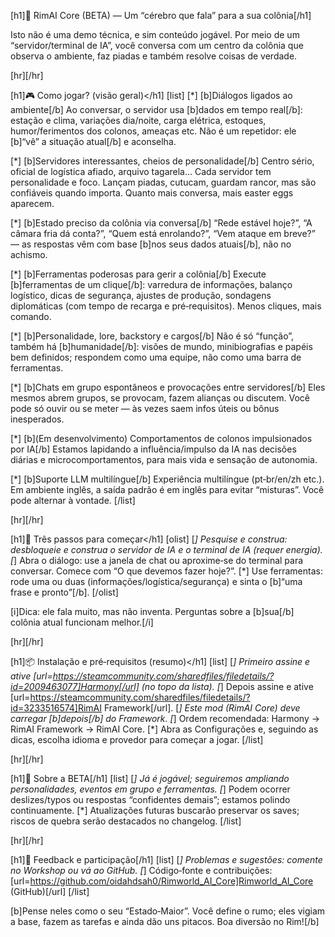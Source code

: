  [h1]🧠 RimAI Core (BETA) — Um “cérebro que fala” para a sua colônia[/h1]

Isto não é uma demo técnica, e sim conteúdo jogável. Por meio de um “servidor/terminal de IA”, você conversa com um centro da colônia que observa o ambiente, faz piadas e também resolve coisas de verdade.

[hr][/hr]

[h1]🎮 Como jogar? (visão geral)</h1]
[list]
[*] [b]Diálogos ligados ao ambiente[/b]
	Ao conversar, o servidor usa [b]dados em tempo real[/b]: estação e clima, variações dia/noite, carga elétrica, estoques, humor/ferimentos dos colonos, ameaças etc. Não é um repetidor: ele [b]“vê” a situação atual[/b] e aconselha.

[*] [b]Servidores interessantes, cheios de personalidade[/b]
	Centro sério, oficial de logística afiado, arquivo tagarela… Cada servidor tem personalidade e foco. Lançam piadas, cutucam, guardam rancor, mas são confiáveis quando importa. Quanto mais conversa, mais easter eggs aparecem.

[*] [b]Estado preciso da colônia via conversa[/b]
	“Rede estável hoje?”, “A câmara fria dá conta?”, “Quem está enrolando?”, “Vem ataque em breve?” — as respostas vêm com base [b]nos seus dados atuais[/b], não no achismo.

[*] [b]Ferramentas poderosas para gerir a colônia[/b]
	Execute [b]ferramentas de um clique[/b]: varredura de informações, balanço logístico, dicas de segurança, ajustes de produção, sondagens diplomáticas (com tempo de recarga e pré‑requisitos). Menos cliques, mais comando.

[*] [b]Personalidade, lore, backstory e cargos[/b]
	Não é só “função”, também há [b]humanidade[/b]: visões de mundo, minibiografias e papéis bem definidos; respondem como uma equipe, não como uma barra de ferramentas.

[*] [b]Chats em grupo espontâneos e provocações entre servidores[/b]
	Eles mesmos abrem grupos, se provocam, fazem alianças ou discutem. Você pode só ouvir ou se meter — às vezes saem infos úteis ou bônus inesperados.

[*] [b](Em desenvolvimento) Comportamentos de colonos impulsionados por IA[/b]
	Estamos lapidando a influência/impulso da IA nas decisões diárias e microcomportamentos, para mais vida e sensação de autonomia.

[*] [b]Suporte LLM multilíngue[/b]
	Experiência multilíngue (pt‑br/en/zh etc.). Em ambiente inglês, a saída padrão é em inglês para evitar “misturas”. Você pode alternar à vontade.
[/list]

[hr][/hr]

[h1]🧭 Três passos para começar</h1]
[olist]
[*] Pesquise e construa: desbloqueie e construa o servidor de IA e o terminal de IA (requer energia).
[*] Abra o diálogo: use a janela de chat ou aproxime‑se do terminal para conversar. Comece com “O que devemos fazer hoje?”.
[*] Use ferramentas: rode uma ou duas (informações/logística/segurança) e sinta o [b]“uma frase e pronto”[/b].
[/olist]

[i]Dica: ele fala muito, mas não inventa. Perguntas sobre a [b]sua[/b] colônia atual funcionam melhor.[/i]

[hr][/hr]

[h1]📦 Instalação e pré‑requisitos (resumo)</h1]
[list]
[*] Primeiro assine e ative [url=https://steamcommunity.com/sharedfiles/filedetails/?id=2009463077]Harmony[/url] (no topo da lista).
[*] Depois assine e ative [url=https://steamcommunity.com/sharedfiles/filedetails/?id=3233516574]RimAI Framework[/url].
[*] Este mod (RimAI Core) deve carregar [b]depois[/b] do Framework.
[*] Ordem recomendada: Harmony → RimAI Framework → RimAI Core.
[*] Abra as Configurações e, seguindo as dicas, escolha idioma e provedor para começar a jogar.
[/list]

[hr][/hr]

[h1]🧪 Sobre a BETA[/h1]
[list]
[*] Já é jogável; seguiremos ampliando personalidades, eventos em grupo e ferramentas.
[*] Podem ocorrer deslizes/typos ou respostas “confidentes demais”; estamos polindo continuamente.
[*] Atualizações futuras buscarão preservar os saves; riscos de quebra serão destacados no changelog.
[/list]

[hr][/hr]

[h1]🤝 Feedback e participação[/h1]
[list]
[*] Problemas e sugestões: comente no Workshop ou vá ao GitHub.
[*] Código‑fonte e contribuições: [url=https://github.com/oidahdsah0/Rimworld_AI_Core]Rimworld_AI_Core (GitHub)[/url]
[/list]

[b]Pense neles como o seu “Estado‑Maior”. Você define o rumo; eles vigiam a base, fazem as tarefas e ainda dão uns pitacos. Boa diversão no Rim![/b]
